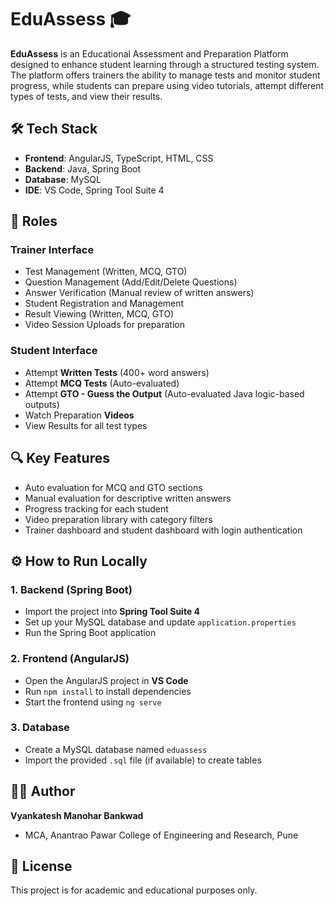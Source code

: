 # EduAssess 🎓

**EduAssess** is an Educational Assessment and Preparation Platform designed to enhance student learning through a structured testing system. The platform offers trainers the ability to manage tests and monitor student progress, while students can prepare using video tutorials, attempt different types of tests, and view their results.

## 🛠️ Tech Stack

- **Frontend**: AngularJS, TypeScript, HTML, CSS
- **Backend**: Java, Spring Boot
- **Database**: MySQL
- **IDE**: VS Code, Spring Tool Suite 4

## 👥 Roles

### Trainer Interface
- Test Management (Written, MCQ, GTO)
- Question Management (Add/Edit/Delete Questions)
- Answer Verification (Manual review of written answers)
- Student Registration and Management
- Result Viewing (Written, MCQ, GTO)
- Video Session Uploads for preparation

### Student Interface
- Attempt **Written Tests** (400+ word answers)
- Attempt **MCQ Tests** (Auto-evaluated)
- Attempt **GTO - Guess the Output** (Auto-evaluated Java logic-based outputs)
- Watch Preparation **Videos**
- View Results for all test types

## 🔍 Key Features

- Auto evaluation for MCQ and GTO sections
- Manual evaluation for descriptive written answers
- Progress tracking for each student
- Video preparation library with category filters
- Trainer dashboard and student dashboard with login authentication

## ⚙️ How to Run Locally

### 1. Backend (Spring Boot)
- Import the project into **Spring Tool Suite 4**
- Set up your MySQL database and update `application.properties`
- Run the Spring Boot application

### 2. Frontend (AngularJS)
- Open the AngularJS project in **VS Code**
- Run `npm install` to install dependencies
- Start the frontend using `ng serve`

### 3. Database
- Create a MySQL database named `eduassess`
- Import the provided `.sql` file (if available) to create tables


## 🧑‍💻 Author

**Vyankatesh Manohar Bankwad**  
- MCA, Anantrao Pawar College of Engineering and Research, Pune  

## 📃 License

This project is for academic and educational purposes only.
